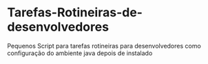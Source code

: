 # Tarefas-Rotineiras-de-desenvolvedores
Pequenos Script para tarefas rotineiras para desenvolvedores como configuração do ambiente java depois de instalado
